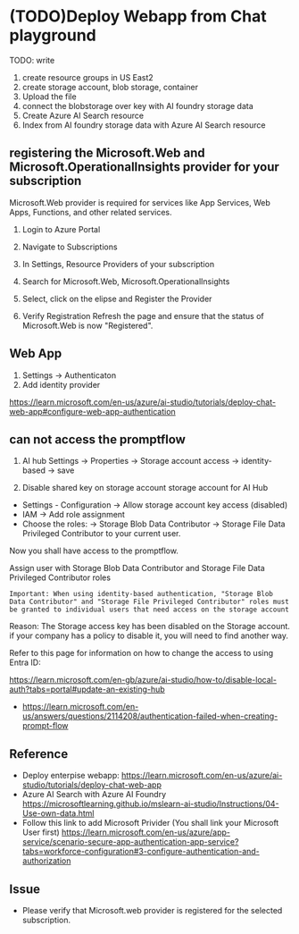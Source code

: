 # (TODO)Deploy Webapp from Chat playground

TODO: write

1. create resource groups in US East2
2. create storage account, blob storage, container
3. Upload the file
4. connect the blobstorage over key with AI foundry storage data
5. Create Azure AI Search resource
6. Index from AI foundry storage data with Azure AI Search resource 

## registering the Microsoft.Web and Microsoft.OperationalInsights provider for your subscription
Microsoft.Web provider is required for services like App Services, Web Apps, Functions, and other related services.

1.	Login to Azure Portal

2.	Navigate to Subscriptions

3.	In Settings, Resource Providers	of your subscription

4.	Search for Microsoft.Web, Microsoft.OperationalInsights

5.	Select, click on the elipse and Register the Provider

6.	Verify Registration	Refresh the page and ensure that the status of Microsoft.Web is now "Registered".

## Web App
1. Settings -> Authenticaton 
2. Add identity provider

https://learn.microsoft.com/en-us/azure/ai-studio/tutorials/deploy-chat-web-app#configure-web-app-authentication

## can not access the promptflow

1. AI hub
Settings -> Properties -> Storage account access -> identity-based -> save

2. Disable shared key on storage account
storage account for AI Hub
* Settings - Configuration -> Allow storage account key access (disabled)
* IAM -> Add role assignment
* Choose the roles: 
-> Storage Blob Data Contributor
-> Storage File Data Privileged Contributor
to your current user.

Now you shall have access to the promptflow.

Assign user with
Storage Blob Data Contributor and Storage File Data Privileged Contributor roles

```
Important: When using identity-based authentication, "Storage Blob Data Contributor" and "Storage File Privileged Contributor" roles must be granted to individual users that need access on the storage account
```

Reason: The Storage access key has been disabled on the Storage account.
if your company has a policy to disable it, you will need to find another way.

Refer to this page for information on how to change the access to using Entra ID:

https://learn.microsoft.com/en-gb/azure/ai-studio/how-to/disable-local-auth?tabs=portal#update-an-existing-hub


* https://learn.microsoft.com/en-us/answers/questions/2114208/authentication-failed-when-creating-prompt-flow

## Reference
* Deploy enterpise webapp: https://learn.microsoft.com/en-us/azure/ai-studio/tutorials/deploy-chat-web-app
* Azure AI Search with Azure AI Foundry https://microsoftlearning.github.io/mslearn-ai-studio/Instructions/04-Use-own-data.html
* Follow this link to add Microsoft Privider (You shall link your Microsoft User first) https://learn.microsoft.com/en-us/azure/app-service/scenario-secure-app-authentication-app-service?tabs=workforce-configuration#3-configure-authentication-and-authorization


## Issue
* Please verify that Microsoft.web provider is registered for the selected subscription.

